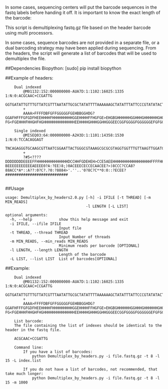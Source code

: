 In some cases, sequencing centers will put the barcode sequences in the fastq labels before handing it off. It is important to know the exact length of the barcode:

This script is demultiplexing fastq.gz file based on the header barcode using multi processors. 


In some cases, sequence barcodes are not provided in a separate file, or a dual barcoding strategy may have been applied during sequencing. From the headers, the script will generate a list of barcodes that will be used to demultiplex the file. 

##Dependencies 
	Biopython: [sudo] pip install biopython


##Example of headers:
```
    Dual indexed
        @M01132:152:000000000-AUA7D:1:1102:16025:1335 1:N:0:ACGCAAC+CCGATTG
        GGTGATATTGTTTGTTATCGTTTAATATTGCGCTATATTTTAAAAAAGCTATATTTATTCCCGTATATACTCGGCGATTGCTAAATTCACAATTATATTTTTTGTTTATCATTCAATTCAGATAAAAAACAACGATAAATTGATTCTAAAAAAGAAATGAGGTTATAAAGACATTAAGAAAACAGGCAATAAAATATAGCGATCGAAACACGTTAACAAAATGAGTCTCATTATCAGAGTAGGACAACAGG
        +
        AAAA>FFFFDBFGFFGGGGGFGEHBBGGHDG?GGAFHFFFGFGDFHEEHHHHFHHHHHHHHHGGEHHHHFFHGFGE>EHGBGHHHHHHGGHHHGHHHHHHGHGGGHCEGHHHHHGHHHHHHEHGFHHHCGEHECFHGGHGHHHHHHHFHDGB@?FG<FGEHHHFHHGHFHGHHHHHHHHHHHHHHEEHHHHGHHHGGHHGGGEECGGFGGGGFGGGGGGEFGFGGFFFGFGGGGGGFBFFFFF/BBFFFFF

    Single indexed
        @MISEQ03:64:000000000-A2H3D:1:1101:14358:1530 1:N:0:TCCACAGGAGT
        TNCAGAGGGTGCAAGCGTTAATCGGAATTACTGGGCGTAAAGCGCGCGTAGGTGGTTTGTTAAGTTGGATGTGAAATCCCCGGGCTCAACCTGGGAACTGCATTCAAAACTGACAAGCTAGAGTATGGTAGAGGGTGGTGGAATTTCCTGTGTAGCGGTGAAATGCGTAGATATAGGAAGGAACACCAGTGGCGAAGGCGACCACCTGGACTGAAACTGACACTGAGGGGCGAAAGCGGGGGGGGCAAACG
        +
        ?#5<????DDDDDDDDEEEEFFHHHHHHHHHHHHHHDCCHHFGDEHEH>CCE5AEEHHHHHHHHHHHHHHHHHFFFFHHHHHHEEADEEEEEEEEEEEEEEEEEEEEEEE?BEEEEEEEEEEEAEEEE0?A:?EE)8;)0ACEEECECCECAACEE?>)8CCC?CCA8?88ACC*A*::A??:0?C?.?0:?8884>'.''..'0?8C?C**0:0::?ECEE?############################
       
```

##Usage
```
usage: Demultiplex_by_headers2.0.py [-h] -i IFILE [-t THREAD] [-m MIN_READS]
                                    -l LENGTH [-L LIST]

optional arguments:
  -h, --help            show this help message and exit
  -i IFILE, --ifile IFILE
                        Input file
  -t THREAD, --thread THREAD
                        Input Number of threads
  -m MIN_READS, --min_reads MIN_READS
                        Minimum reads per barcode [OPTIONAL]
  -l LENGTH, --length LENGTH
                        Length of the barcode
  -L LIST, --list LIST  List of barcodes[OPTIONAL]
```





##Example:
```
    Dual indexed
        @M01132:152:000000000-AUA7D:1:1102:16025:1335 1:N:0:ACGCAAC+CCGATTG
        GGTGATATTGTTTGTTATCGTTTAATATTGCGCTATATTTTAAAAAAGCTATATTTATTCCCGTATATACTCGGCGATTGCTAAATTCACAATTATATTTTTTGTTTATCATTCAATTCAGATAAAAAACAACGATAAATTGATTCTAAAAAAGAAATGAGGTTATAAAGACATTAAGAAAACAGGCAATAAAATATAGCGATCGAAACACGTTAACAAAATGAGTCTCATTATCAGAGTAGGACAACAGG
        +
        AAAA>FFFFDBFGFFGGGGGFGEHBBGGHDG?GGAFHFFFGFGDFHEEHHHHFHHHHHHHHHGGEHHHHFFHGFGE>EHGBGHHHHHHGGHHHGHHHHHHGHGGGHCEGHHHHHGHHHHHHEHGFHHHCGEHECFHGGHGHHHHHHHFHDGB@?FG<FGEHHHFHHGHFHGHHHHHHHHHHHHHHEEHHHHGHHHGGHHGGGEECGGFGGGGFGGGGGGEFGFGGFFFGFGGGGGGFBFFFFF/BBFFFFF

    List barcode:
    The file containing the list of indexes should be identical to the header in the fastq file. 

    ACGCAAC+CCGATTG
    
    Command line:
        If you have a list of barcodes:
            python Demultiplex_by_headers.py -i file.fastq.gz -t 8 -l 15 -L index.list
        
        If you do not have a list of barcodes, not recommended, that take much longer:
            python Demultiplex_by_headers.py -i file.fastq.gz -t 8 -l 15 -m 1000
```